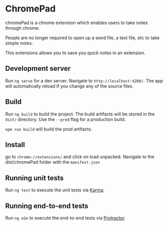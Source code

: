 # ChromePad

chromePad is a chrome extension which enables users to take notes through chrome.

People are no longer required to open up a word file, a text file, etc to take simple notes.

This extensions allows you to save you quick notes in an extension.

## Development server

Run `ng serve` for a dev server. Navigate to `http://localhost:4200/`. The app will automatically reload if you change any of the source files.

## Build

Run `ng build` to build the project. The build artifacts will be stored in the `dist/` directory. Use the `--prod` flag for a production build.

`npm run build` will build the prod artifacts.

## Install

go to `chrome://extensions/` and click on load unpacked. Navigate to the dist/chromePad folder with the `manifest.json`

## Running unit tests

Run `ng test` to execute the unit tests via [Karma](https://karma-runner.github.io).

## Running end-to-end tests

Run `ng e2e` to execute the end-to-end tests via [Protractor](http://www.protractortest.org/).
